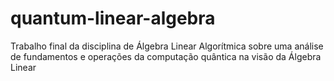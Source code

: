 # quantum-linear-algebra
Trabalho final da disciplina de Álgebra Linear Algorítmica sobre uma análise de fundamentos e operações da computação quântica na visão da Álgebra Linear

